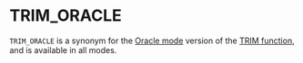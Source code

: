 
# TRIM_ORACLE

`TRIM_ORACLE` is a synonym for the [Oracle mode](../../../../../../release-notes/mariadb-community-server/compatibility-and-differences/sql_modeoracle.md) version of the [TRIM function](trim.md), and is available in all modes.

